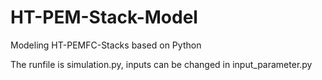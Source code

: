 # HT-PEM-Stack-Model

Modeling HT-PEMFC-Stacks based on Python

The runfile is simulation.py, inputs can be changed in input_parameter.py
